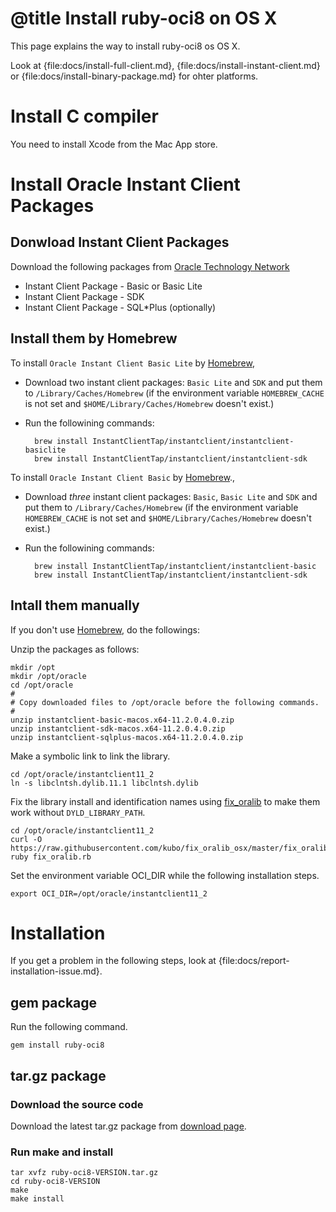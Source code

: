 # @title Install ruby-oci8 on OS X

This page explains the way to install ruby-oci8 os OS X.

Look at {file:docs/install-full-client.md}, {file:docs/install-instant-client.md}
or {file:docs/install-binary-package.md} for ohter platforms.

Install C compiler
==================

You need to install Xcode from the Mac App store.

Install Oracle Instant Client Packages
======================================

Donwload Instant Client Packages
--------------------------------

Download the following packages from [Oracle Technology Network][]

* Instant Client Package - Basic or Basic Lite
* Instant Client Package - SDK
* Instant Client Package - SQL*Plus (optionally)

Install them by Homebrew
------------------------

To install `Oracle Instant Client Basic Lite` by [Homebrew][],

* Download two instant client packages: `Basic Lite` and `SDK` and put them
  to `/Library/Caches/Homebrew` (if the environment variable `HOMEBREW_CACHE`
  is not set and `$HOME/Library/Caches/Homebrew` doesn't exist.)
* Run the followining commands:

        brew install InstantClientTap/instantclient/instantclient-basiclite
        brew install InstantClientTap/instantclient/instantclient-sdk

To install `Oracle Instant Client Basic` by [Homebrew][].,

* Download *three* instant client packages: `Basic`, `Basic Lite` and `SDK`
  and put them to `/Library/Caches/Homebrew` (if the environment variable
  `HOMEBREW_CACHE` is not set and `$HOME/Library/Caches/Homebrew` doesn't exist.)
* Run the followining commands:

        brew install InstantClientTap/instantclient/instantclient-basic
        brew install InstantClientTap/instantclient/instantclient-sdk

Intall them manually
--------------------

If you don't use [Homebrew][], do the followings:

Unzip the packages as follows:

    mkdir /opt
    mkdir /opt/oracle
    cd /opt/oracle
    #
    # Copy downloaded files to /opt/oracle before the following commands.
    #
    unzip instantclient-basic-macos.x64-11.2.0.4.0.zip
    unzip instantclient-sdk-macos.x64-11.2.0.4.0.zip
    unzip instantclient-sqlplus-macos.x64-11.2.0.4.0.zip

Make a symbolic link to link the library.

    cd /opt/oracle/instantclient11_2
    ln -s libclntsh.dylib.11.1 libclntsh.dylib

Fix the library install and identification names using [fix_oralib][] to make them work
without `DYLD_LIBRARY_PATH`.

    cd /opt/oracle/instantclient11_2
    curl -O https://raw.githubusercontent.com/kubo/fix_oralib_osx/master/fix_oralib.rb
    ruby fix_oralib.rb

Set the environment variable OCI_DIR while the following installation steps.

    export OCI_DIR=/opt/oracle/instantclient11_2

Installation
============

If you get a problem in the following steps, look at {file:docs/report-installation-issue.md}.

gem package
-----------

Run the following command.

    gem install ruby-oci8

tar.gz package
--------------

### Download the source code

Download the latest tar.gz package from [download page][].

### Run make and install

    tar xvfz ruby-oci8-VERSION.tar.gz
    cd ruby-oci8-VERSION
    make
    make install

[download page]: https://bintray.com/kubo/generic/ruby-oci8
[Homebrew]: http://brew.sh/
[fix_oralib]: https://github.com/kubo/fix_oralib_osx
[Oracle Technology Network]: http://www.oracle.com/technetwork/topics/intel-macsoft-096467.html
